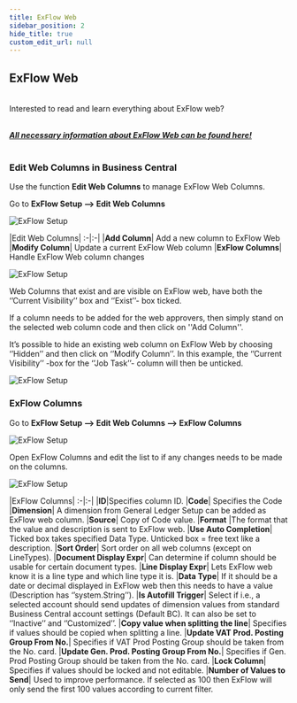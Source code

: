 ```yaml
---
title: ExFlow Web 
sidebar_position: 2
hide_title: true
custom_edit_url: null
---
```

## ExFlow Web

<br/>
Interested to read and learn everything about ExFlow web? <br/> <br/>  

 [***All necessary information about ExFlow Web can be found here!***](https://docs.exflow.cloud/web) <br/><br/> 

### Edit Web Columns in Business Central
Use the function **Edit Web Columns** to manage ExFlow Web Columns. <br/>

Go to **ExFlow Setup --> Edit Web Columns** 

![ExFlow Setup](@site/static/img/media/exflow-setup-edit-web-columns.png) 

|Edit Web Columns|
:-|:-|
|**Add Column**| Add a new column to ExFlow Web
|**Modify Column**| Update a current ExFlow Web column
|**ExFlow Columns**| Handle ExFlow Web column changes

![ExFlow Setup](@site/static/img/media/exflow-setup-edit-web-columns-001.png)


Web Columns that exist and are visible on ExFlow web, have both the ‘’Current Visibility’’ box and ‘’Exist’’- box ticked. 

If a column needs to be added for the web approvers, then simply stand on the selected web column code and then click on ''Add Column''.

It’s possible to hide an existing web column on ExFlow Web by choosing ‘’Hidden’’ and then click on ‘’Modify Column’’. In this example, the ‘’Current Visibility’’ -box for the ‘’Job Task’’- column will then be unticked.  

![ExFlow Setup](@site/static/img/media/exflow-setup-edit-web-columns-002.png)


### ExFlow Columns
 
Go to **ExFlow Setup --> Edit Web Columns --> ExFlow Columns** 

![ExFlow Setup](@site/static/img/media/exflow-setup-exflow-columns-001.png)

Open ExFlow Columns and edit the list to if any changes needs to be made on the columns.

![ExFlow Setup](@site/static/img/media/exflow-setup-exflow-columns-002.png)

|ExFlow Columns|
:-|:-|
|**ID**|Specifies column ID.
|**Code**| Specifies the Code
|**Dimension**| A dimension from General Ledger Setup can be added as ExFlow web column.
|**Source**| Copy of Code value.
|**Format** |The format that the value and description is sent to ExFlow web.
|**Use Auto Completion**| Ticked box takes specified Data Type. Unticked box = free text like a description.
|**Sort Order**| Sort order on all web columns (except on LineTypes).
|**Document Display Expr**| Can determine if column should be usable for certain document types.
|**Line Display Expr**| Lets ExFlow web know it is a line type and which line type it is.
|**Data Type**| If it should be a date or decimal displayed in ExFlow web then this needs to have a value (Description has ‘’system.String’’).
|**Is Autofill Trigger**| Select if i.e., a selected account should send updates of dimension values from standard Business Central account settings (Default BC). It can also be set to ‘’Inactive’’ and ‘’Customized’’.
|**Copy value when splitting the line**| Specifies if values should be copied when splitting a line.
|**Update VAT Prod. Posting Group From No.**| Specifies if VAT Prod Posting Group should be taken from the No. card.
|**Update Gen. Prod. Posting Group From No.**| Specifies if Gen. Prod Posting Group should be taken from the No. card.
|**Lock Column**| Specifies if values should be locked and not editable.
|**Number of Values to Send**| Used to improve performance. If selected as 100 then ExFlow will only send the first 100 values according to current filter.
